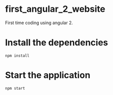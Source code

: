 # first_angular_2_website
First time coding using angular 2.

# Install the dependencies

```
npm install
```

# Start the application
```
npm start
```
